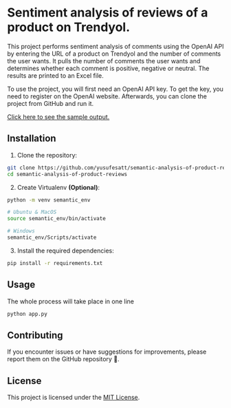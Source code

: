 # Sentiment analysis of reviews of a product on Trendyol.

This project performs sentiment analysis of comments using the OpenAI API by entering the URL of a product on Trendyol and the number of comments the user wants. It pulls the number of comments the user wants and determines whether each comment is positive, negative or neutral. The results are printed to an Excel file.

To use the project, you will first need an OpenAI API key. To get the key, you need to register on the OpenAI website. Afterwards, you can clone the project from GitHub and run it.

[Click here to see the sample output.](https://prnt.sc/15Rh4XA_infS)

## Installation

1. Clone the repository:

```bash
git clone https://github.com/yusufesatt/semantic-analysis-of-product-reviews.git
cd semantic-analysis-of-product-reviews
```

2. Create Virtualenv **(Optional)**:

```bash
python -m venv semantic_env

# Ubuntu & MacOS
source semantic_env/bin/activate

# Windows
semantic_env/Scripts/activate
```

3. Install the required dependencies:

```bash 
pip install -r requirements.txt
```

## Usage

The whole process will take place in one line 

```bash
python app.py
```

## Contributing

If you encounter issues or have suggestions for improvements, please report them on the GitHub repository 🚀.

## License

This project is licensed under the [MIT License](https://github.com/yusufesatt/semantic-analysis-of-product-reviews?tab=MIT-1-ov-file).
